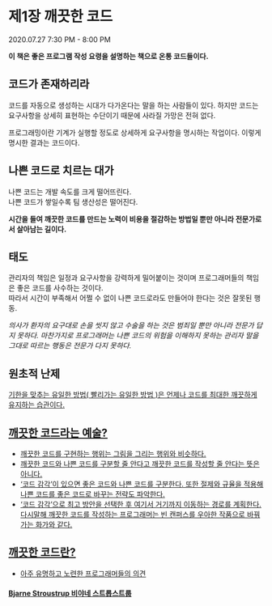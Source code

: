 # 제1장 깨끗한 코드
2020.07.27 7:30 PM - 8:00 PM

**이 책은 좋은 프로그램 작성 요령을 설명하는 책으로 온통 코드들이다.**

## 코드가 존재하리라 

코드를 자동으로 생성하는 시대가 다가온다는 말을 하는 사람들이 있다. 하지만 코드는 요구사항을 상세히 표현하는 수단이기 때문에 사라질 가망은 전혀 없다. 

프로그래밍이란 기계가 실행할 정도로 상세하게 요구사항을 명시하는 작업이다. 이렇게 명시한 결과는 코드이다. 

## 나쁜 코드로 치르는 대가 

 나쁜 코드는 개발 속도를 크게 떨어뜨린다.    
 나쁜 코드가 쌓일수록 팀 생산성은 떨어진다. 
  
**시간을 들여 깨끗한 코드를 만드는 노력이 비용을 절감하는 방법일 뿐만 아니라 전문가로서 살아남는 길이다.**

## 태도 

관리자의 책임은 일정과 요구사항을 강력하게 밀어붙이는 것이며 프로그래머들의 책임은 좋은 코드를 사수하는 것이다.   
따라서 시간이 부족해서 어쩔 수 없이 나쁜 코드로라도 만들어야 한다는 것은 잘못된 행동.    

_의사가 환자의 요구대로 손을 씻지 않고 수술을 하는 것은 범죄일 뿐만 아니라 전문가 답지 못하다. 마찬가지로 프로그래머는 나쁜 코드의 위험을 이해하지 못하는 관리자 말을 그대로 따르는 행동은 전문가 다지 못하다._

## 원초적 난제 

<u>기한을 맞추는 유일한 방법( 빨리가는 유일한 방법 )은 언제나 코드를 최대한 깨끗하게 유지하는 습관이다.<u/>
 
 ## 깨끗한 코드라는 예술?
 
- 깨끗한 코드를 구현하는 행위는 그림을 그리는 행위와 비슷하다.
- 깨끗한 코드와 나쁜 코드를 구분할 줄 안다고 깨끗한 코드를 작성할 줄 안다는 뜻은 아니다.
- ‘코드 감각’이 있으면 좋은 코드와 나쁜 코드를 구분한다. 또한 절제와 규율을 적용해 나쁜 코드를 좋은 코드로 바꾸는 전략도 파악한다.
- ‘코드 감각’으로 최고 방안을 선택한 후 여기서 거기까지 이동하는 경로를 계획한다. 다시말해 깨끗한 코드를 작성하는 프로그래머는 빈 캔퍼스를 우아한 작품으로 바꿔가는 화가와 같다.

## 깨끗한 코드란? 
- 아주 유명하고 노련한 프로그래머들의 의견 

#### Bjarne Stroustrup 비야네 스트롭스트룹
